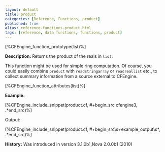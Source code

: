 ```yaml
---
layout: default
title: product
categories: [Reference, Functions, product]
published: true
alias: reference-functions-product.html
tags: [reference, data functions, functions, product]
---
```


[%CFEngine_function_prototype(list)%]

**Description:** Returns the product of the reals in `list`.

This function might be used for simple ring computation. Of course, you could 
easily combine `product` with `readstringarray` or `readreallist` etc., to 
collect summary information from a source external to CFEngine.

[%CFEngine_function_attributes(list)%]

**Example:**

[%CFEngine_include_snippet(product.cf, #\+begin_src cfengine3, .*end_src)%]

Output:

[%CFEngine_include_snippet(product.cf, #\+begin_src\s+example_output\s*, .*end_src)%]

**History:** Was introduced in version 3.1.0b1,Nova 2.0.0b1 (2010)
